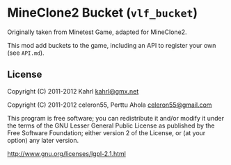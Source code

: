 # MineClone2 Bucket (`vlf_bucket`)
Originally taken from Minetest Game, adapted for MineClone2.

This mod add buckets to the game, including an API to register your own (see `API.md`).

## License

Copyright (C) 2011-2012 Kahrl <kahrl@gmx.net>

Copyright (C) 2011-2012 celeron55, Perttu Ahola <celeron55@gmail.com>

This program is free software; you can redistribute it and/or modify
it under the terms of the GNU Lesser General Public License as published by
the Free Software Foundation; either version 2 of the License, or
(at your option) any later version.

http://www.gnu.org/licenses/lgpl-2.1.html


